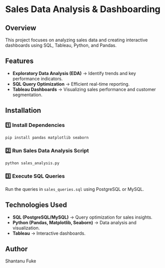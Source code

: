 # Sales Data Analysis & Dashboarding

## Overview
This project focuses on analyzing sales data and creating interactive dashboards using SQL, Tableau, Python, and Pandas.

## Features
- **Exploratory Data Analysis (EDA)** → Identify trends and key performance indicators.
- **SQL Query Optimization** → Efficient real-time reporting.
- **Tableau Dashboards** → Visualizing sales performance and customer segmentation.

## Installation
### 1️⃣ Install Dependencies
```sh
pip install pandas matplotlib seaborn
```

### 2️⃣ Run Sales Data Analysis Script
```sh
python sales_analysis.py
```

### 3️⃣ Execute SQL Queries
Run the queries in `sales_queries.sql` using PostgreSQL or MySQL.

## Technologies Used
- **SQL (PostgreSQL/MySQL)** → Query optimization for sales insights.
- **Python (Pandas, Matplotlib, Seaborn)** → Data analysis and visualization.
- **Tableau** → Interactive dashboards.

## Author
Shantanu Fuke
